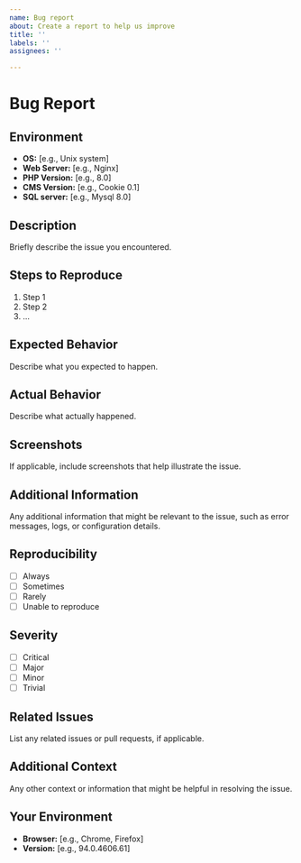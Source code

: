 ```yaml
---
name: Bug report
about: Create a report to help us improve
title: ''
labels: ''
assignees: ''

---
```


# Bug Report

## Environment
- **OS:** [e.g., Unix system]
- **Web Server:** [e.g., Nginx]
- **PHP Version:** [e.g., 8.0]
- **CMS Version:** [e.g., Cookie 0.1]
- **SQL server:** [e.g., Mysql 8.0]
## Description
Briefly describe the issue you encountered.

## Steps to Reproduce
1. Step 1
2. Step 2
3. ...

## Expected Behavior
Describe what you expected to happen.

## Actual Behavior
Describe what actually happened.

## Screenshots
If applicable, include screenshots that help illustrate the issue.

## Additional Information
Any additional information that might be relevant to the issue, such as error messages, logs, or configuration details.

## Reproducibility
- [ ] Always
- [ ] Sometimes
- [ ] Rarely
- [ ] Unable to reproduce

## Severity
- [ ] Critical
- [ ] Major
- [ ] Minor
- [ ] Trivial

## Related Issues
List any related issues or pull requests, if applicable.

## Additional Context
Any other context or information that might be helpful in resolving the issue.

## Your Environment
- **Browser:** [e.g., Chrome, Firefox]
- **Version:** [e.g., 94.0.4606.61]

